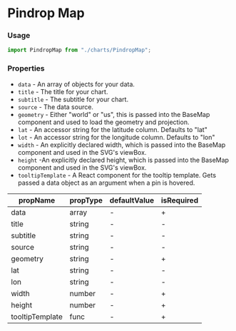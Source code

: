 # Pindrop Map

### Usage

```js
import PindropMap from "./charts/PindropMap";
```

### Properties

- `data` - An array of objects for your data.
- `title` - The title for your chart.
- `subtitle` - The subtitle for your chart.
- `source` - The data source.
- `geometry` - Either "world" or "us", this is passed into the BaseMap component and used to load the geometry and projection.
- `lat` - An accessor string for the latitude column. Defaults to "lat"
- `lot` - An accessor string for the longitude column. Defaults to "lon"
- `width` - An explicitly declared width, which is passed into the BaseMap component and used in the SVG's viewBox.
- `height` -An explicitly declared height, which is passed into the BaseMap component and used in the SVG's viewBox.
- `tooltipTemplate` - A React component for the tooltip template. Gets passed a data object as an argument when a pin is hovered.

| propName        | propType | defaultValue | isRequired |
| --------------- | -------- | ------------ | ---------- |
| data            | array    | -            | +          |
| title           | string   | -            | -          |
| subtitle        | string   | -            | -          |
| source          | string   | -            | -          |
| geometry        | string   | -            | +          |
| lat             | string   | -            | -          |
| lon             | string   | -            | -          |
| width           | number   | -            | +          |
| height          | number   | -            | +          |
| tooltipTemplate | func     | -            | +          |
